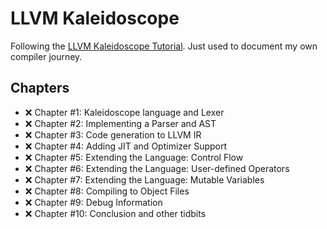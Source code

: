 # LLVM Kaleidoscope
Following the [LLVM Kaleidoscope Tutorial](https://llvm.org/docs/tutorial/MyFirstLanguageFrontend/index.html).
Just used to document my own compiler journey.

## Chapters
- ❌ Chapter #1: Kaleidoscope language and Lexer
- ❌ Chapter #2: Implementing a Parser and AST
- ❌ Chapter #3: Code generation to LLVM IR
- ❌ Chapter #4: Adding JIT and Optimizer Support
- ❌ Chapter #5: Extending the Language: Control Flow
- ❌ Chapter #6: Extending the Language: User-defined Operators
- ❌ Chapter #7: Extending the Language: Mutable Variables
- ❌ Chapter #8: Compiling to Object Files
- ❌ Chapter #9: Debug Information
- ❌ Chapter #10: Conclusion and other tidbits
